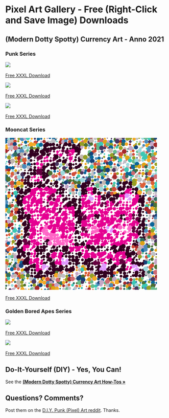 # Pixel Art Gallery - Free (Right-Click and Save Image) Downloads



## (Modern Dotty Spotty) Currency Art - Anno 2021

### Punk Series

![](i/punk-10190-currency-v2@2x.png)

[Free XXXL Download](https://github.com/pixelartexchange/pixelart.howto/raw/master/currency/i/punk-10190-currency-v2@2x.svg)

![](i/punk-10100-currency-v2@2x.png)

[Free XXXL Download](https://github.com/pixelartexchange/pixelart.howto/raw/master/currency/i/punk-10100-currency-v2@2x.svg)


![](i/punk-10088-currency-v2@2x.png)

[Free XXXL Download](https://github.com/pixelartexchange/pixelart.howto/raw/master/currency/i/punk-10088-currency-v2@2x.svg)




### Mooncat Series

![](https://github.com/cryptocopycats/mooncats/raw/master/spots/i/currency-v2-0077c8278d@2x.png)

[Free XXXL Download](https://github.com/cryptocopycats/mooncats/raw/master/spots/i/currency-v2-0077c8278d@2x.svg)



### Golden Bored Apes Series


![](i/boredape_au-8-currency-v2@2x.png)

[Free XXXL Download](https://github.com/pixelartexchange/pixelart.howto/raw/master/currency-bored-apes/i/boredape_au-8-currency-v2@2x.svg)



![](i/boredape_au-27-currency-v2@2x.png)

[Free XXXL Download](https://github.com/pixelartexchange/pixelart.howto/raw/master/currency-bored-apes/i/boredape_au-27-currency-v2@2x.svg)







## Do-It-Yourself (DIY) - Yes, You Can!

See the [**(Modern Dotty Spotty) Currency Art How-Tos »**](https://github.com/pixelartexchange/pixelart.howto#punk-art-1-challenge-series---modern-dotty-spotty-currency-art-how-tos)




## Questions? Comments?


Post them on the [D.I.Y. Punk (Pixel) Art reddit](https://old.reddit.com/r/DIYPunkArt). Thanks.

